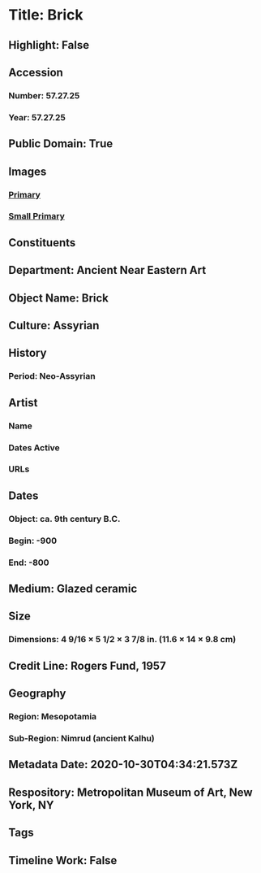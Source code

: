 # Title: Brick
## Highlight: False
## Accession
### Number: 57.27.25
### Year: 57.27.25
## Public Domain: True
## Images
### [Primary](https://images.metmuseum.org/CRDImages/an/original/ME57_27_25.jpg)
### [Small Primary](https://images.metmuseum.org/CRDImages/an/web-large/ME57_27_25.jpg)
## Constituents
## Department: Ancient Near Eastern Art
## Object Name: Brick
## Culture: Assyrian
## History
### Period: Neo-Assyrian
## Artist
### Name
### Dates Active
### URLs
## Dates
### Object: ca. 9th century B.C.
### Begin: -900
### End: -800
## Medium: Glazed ceramic
## Size
### Dimensions: 4 9/16 × 5 1/2 × 3 7/8 in. (11.6 × 14 × 9.8 cm)
## Credit Line: Rogers Fund, 1957
## Geography
### Region: Mesopotamia
### Sub-Region: Nimrud (ancient Kalhu)
## Metadata Date: 2020-10-30T04:34:21.573Z
## Respository: Metropolitan Museum of Art, New York, NY
## Tags
## Timeline Work: False